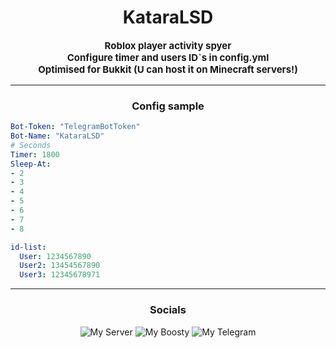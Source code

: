 <H1 align="center">KataraLSD</H1>

<p align="center" style="font-size: 15px">
    <b>
        Roblox player activity spyer
        <br>
        Configure timer and users ID`s in config.yml
        <br>
        Optimised for Bukkit (U can host it on Minecraft servers!)
    </b>
</p>

---
<H3 align="center">Config sample</H3>

```yaml
Bot-Token: "TelegramBotToken"
Bot-Name: "KataraLSD"
# Seconds
Timer: 1800
Sleep-At:
- 2
- 3
- 4
- 5
- 6
- 7
- 8

id-list:
  User: 1234567890
  User2: 13454567890
  User3: 12345678971
```
---
<H3 align="center">Socials</H3>

<p align="center">
  <img alt="My Server" src="https://img.shields.io/badge/My_Server-white?style=for-the-badge&logo=discord&logoColor=white&logoSize=64&label=%20&labelColor=5c32a8&color=242323&link=https%3A%2F%2Fdiscord.gg%2FMEBkvJbe4P">
  <img alt="My Boosty" src="https://img.shields.io/badge/My_Boosty-white?style=for-the-badge&logo=boosty&logoColor=white&logoSize=64&label=%20&labelColor=ed7315&color=242323&link=https%3A%2F%2Fboosty.to%2Fnionim">
  <img alt="My Telegram" src="https://img.shields.io/badge/My_Telegram-white?style=for-the-badge&logo=telegram&logoColor=white&logoSize=64&label=%20&labelColor=00aeff&color=242323&link=https%3A%2F%2Ft.me%2Fprojectviolette">
</p>
